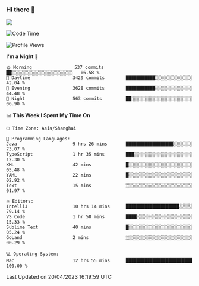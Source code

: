 ### Hi there 👋

<!--
**JJAYCHEN1e/jjaychen1e** is a ✨ _special_ ✨ repository because its `README.md` (this file) appears on your GitHub profile.

Here are some ideas to get you started:

- 🔭 I’m currently working on ...
- 🌱 I’m currently learning ...
- 👯 I’m looking to collaborate on ...
- 🤔 I’m looking for help with ...
- 💬 Ask me about ...
- 📫 How to reach me: ...
- 😄 Pronouns: ...
- ⚡ Fun fact: ...
-->

[![](https://github-readme-stats.vercel.app/api?username=jjaychen1e&show_icons=true)](https://github.com/jjaychen1e/github-readme-stats?count_private=true)

<!--START_SECTION:waka-->
![Code Time](http://img.shields.io/badge/Code%20Time-603%20hrs%203%20mins-blue)

![Profile Views](http://img.shields.io/badge/Profile%20Views-0-blue)

**I'm a Night 🦉** 

```text
🌞 Morning                537 commits         ██░░░░░░░░░░░░░░░░░░░░░░░   06.58 % 
🌆 Daytime                3429 commits        ███████████░░░░░░░░░░░░░░   42.04 % 
🌃 Evening                3628 commits        ███████████░░░░░░░░░░░░░░   44.48 % 
🌙 Night                  563 commits         ██░░░░░░░░░░░░░░░░░░░░░░░   06.90 % 
```


📊 **This Week I Spent My Time On** 

```text
🕑︎ Time Zone: Asia/Shanghai

💬 Programming Languages: 
Java                     9 hrs 26 mins       ██████████████████░░░░░░░   73.07 % 
TypeScript               1 hr 35 mins        ███░░░░░░░░░░░░░░░░░░░░░░   12.30 % 
XML                      42 mins             █░░░░░░░░░░░░░░░░░░░░░░░░   05.48 % 
YAML                     22 mins             █░░░░░░░░░░░░░░░░░░░░░░░░   02.92 % 
Text                     15 mins             ░░░░░░░░░░░░░░░░░░░░░░░░░   01.97 % 

🔥 Editors: 
IntelliJ                 10 hrs 14 mins      ████████████████████░░░░░   79.14 % 
VS Code                  1 hr 58 mins        ████░░░░░░░░░░░░░░░░░░░░░   15.33 % 
Sublime Text             40 mins             █░░░░░░░░░░░░░░░░░░░░░░░░   05.24 % 
GoLand                   2 mins              ░░░░░░░░░░░░░░░░░░░░░░░░░   00.29 % 

💻 Operating System: 
Mac                      12 hrs 55 mins      █████████████████████████   100.00 % 
```


 Last Updated on 20/04/2023 16:19:59 UTC
<!--END_SECTION:waka-->
